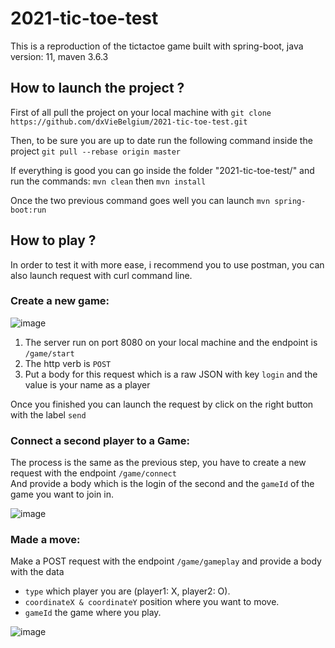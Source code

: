 # 2021-tic-toe-test
This is a reproduction of the tictactoe game built with spring-boot, java version: 11, maven 3.6.3

## How to launch the project ?
First of all pull the project on your local machine with `git clone https://github.com/dxVieBelgium/2021-tic-toe-test.git`

Then, to be sure you are up to date run the following command inside the project `git pull --rebase origin master`

If everything is good you can go inside the folder "2021-tic-toe-test/" and run the commands: `mvn clean` then `mvn install`

Once the two previous command goes well you can launch `mvn spring-boot:run`


## How to play ?

In order to test it with more ease, i recommend you to use postman, you can also launch request with curl command line.

### Create a new game:

![image](https://user-images.githubusercontent.com/94607643/142997951-5c4e6b13-a0ce-4fb1-a4f4-f1aa771a5e6f.png)

1. The server run on port 8080 on your local machine and the endpoint is `/game/start`
2. The http verb is `POST`
3. Put a body for this request which is a raw JSON with key `login` and the value is your name as a player

Once you finished you can launch the request by click on the right button with the label `send`

### Connect a second player to a Game: <br />
The process is the same as the previous step, you have to create a new request with the endpoint `/game/connect` <br />
And provide a body which is the login of the second and the `gameId` of the game you want to join in.

![image](https://user-images.githubusercontent.com/94607643/143002038-e3c24c60-0c1d-43ee-a638-16f78a8ab30c.png)

### Made a move:

Make a POST request with the endpoint `/game/gameplay` and provide a body with the data
- `type` which player you are (player1: X, player2: O).
- `coordinateX & coordinateY` position where you want to move.
- `gameId` the game where you play.

![image](https://user-images.githubusercontent.com/94607643/143007809-e36cc998-fe59-4405-a5c5-3fab396f4233.png)


